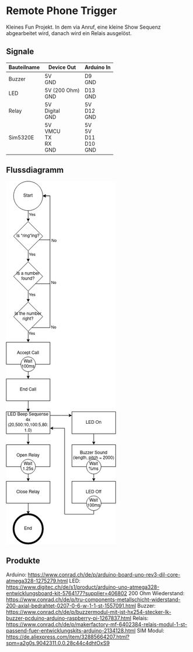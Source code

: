 # Remote Phone Trigger

Kleines Fun Projekt. In dem via Anruf, eine kleine Show Sequenz abgearbeitet wird, danach wird ein Relais ausgelöst.

## Signale

| Bauteilname | Device Out | Arduino In |
|-|-|-|
|Buzzer|5V <br> GND|D9 <br> GND|
|LED|5V (200 Ohm) <br> GND|D13 <br> GND|
|Relay|5V <br> Digital <br> GND|5V <br> D12 <br> GND|
|Sim5320E|5V <br> VMCU <br> TX <br> RX <br> GND|5V <br> 5V <br> D11 <br> D10 <br> GND|

## Flussdiagramm

![Flussdiagramm](img/flussdiagramm.png)

## Produkte

Arduino: https://www.conrad.ch/de/p/arduino-board-uno-rev3-dil-core-atmega328-1275279.html
LED: https://www.digitec.ch/de/s1/product/arduino-uno-atmega328-entwicklungsboard-kit-5764177?supplier=406802
200 Ohm Wiederstand: https://www.conrad.ch/de/p/tru-components-metallschicht-widerstand-200-axial-bedrahtet-0207-0-6-w-1-1-st-1557091.html
Buzzer: https://www.conrad.ch/de/p/buzzermodul-mit-jst-hx254-stecker-lk-buzzer-pcduino-arduino-raspberry-pi-1267837.html
Relais: https://www.conrad.ch/de/p/makerfactory-mf-6402384-relais-modul-1-st-passend-fuer-entwicklungskits-arduino-2134128.html
SIM Modul: https://de.aliexpress.com/item/32885664207.html?spm=a2g0s.9042311.0.0.28c44c4dhtOxS9